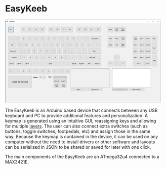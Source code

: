 # EasyKeeb

![EasyKeeb GUI](easykeeb-gui.png)

The EasyKeeb is an Arduino based device that connects between any USB keyboard and PC to provide additional features and personalization. A keymap is generated using an intuitive GUI, reassigning keys and allowing for multiple [layers](https://thomasbaart.nl/2018/12/06/qmk-basics-how-to-add-a-layer-to-your-keymap/#What_is_a_layer). The user can also connect extra switches (such as buttons, toggle switches, footpedals, etc) and assign those in the same way. Because the keymap is contained in the device, it can be used on any computer without the need to install drivers or other software and layouts can be serialized in JSON to be shared or saved for later with one click.

The main components of the EasyKeeb are an ATmega32u4 connected to a MAX3421E.